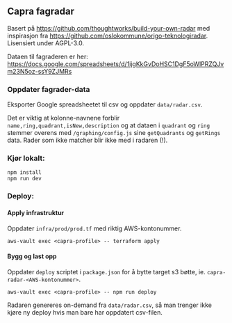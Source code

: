 ## Capra fagradar

Basert på https://github.com/thoughtworks/build-your-own-radar med inspirasjon fra https://github.com/oslokommune/origo-teknologiradar.
Lisensiert under AGPL-3.0.

Dataen til fagraderen er her: https://docs.google.com/spreadsheets/d/1ijgKkGvDoHSC1DgF5oWlPRZQJvm23N5oz-ssY9ZJMRs

### Oppdater fagrader-data
Eksporter Google spreadsheetet til csv og oppdater `data/radar.csv`.

Det er viktig at kolonne-navnene forblir `name,ring,quadrant,isNew,description` og at dataen i `quadrant` og `ring`
stemmer overens med `/graphing/config.js` sine `getQuadrants` og `getRings` data. Rader som ikke matcher blir ikke med i radaren (!).

### Kjør lokalt:
```
npm install
npm run dev
```


### Deploy:

#### Apply infrastruktur
Oppdater `infra/prod/prod.tf` med riktig AWS-kontonummer.

```
aws-vault exec <capra-profile> -- terraform apply
```

#### Bygg og last opp

Oppdater `deploy` scriptet i `package.json` for å bytte target s3 bøtte, ie. `capra-radar-<AWS-kontonummer>`.

```
aws-vault exec <capra-profile> -- npm run deploy
```


Radaren genereres on-demand fra `data/radar.csv`, så man trenger ikke kjøre ny deploy hvis man bare har oppdatert csv-filen.
